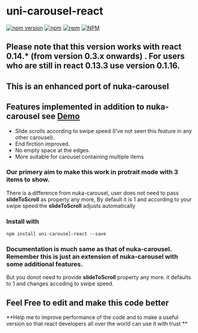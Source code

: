 # uni-carousel-react
[![npm version](https://badge.fury.io/js/uni-carousel-react.svg)](https://badge.fury.io/js/uni-carousel-react)
[![npm](https://img.shields.io/npm/dm/localeval.svg)](https://github.com/abhilashsajeev/uni-carousel-react)
[![npm](https://img.shields.io/npm/dt/express.svg)](https://github.com/abhilashsajeev/uni-carousel-react)
[![NPM](https://nodei.co/npm/uni-carousel-react.png)](https://npmjs.org/package/uni-carousel-react)

## Please note that this version works with react 0.14.* (from version 0.3.x onwards) . For users who are still in react 0.13.3 use version 0.1.16.

## This is an enhanced port of nuka-carousel 

## Features implemented in addition to nuka-carousel see [Demo](http://abhilashsajeev.github.io/uni-carousel-react)
  * Slide scrolls according to swipe speed (I've not seen this feature in any other carousel).
  * End firction improved.
  * No empty space at the edges.
  * More suitable for carousel containing multiple items



### Our primery aim to make this work in protrait mode with 3 items to show.
There is a difference from nuka-carousel, user does not need to pass **slideToScroll** as property any more, By default it is 1 and according to your swipe speed the **slideToScroll** adjusts automatically

### Install with

```
npm install uni-carousel-react --save
```

### Documentation is much same as that of **nuka-carousel**. Remember this is just an extension of **nuka-carousel** with some additional features.
But you donot need to provide **slideToScroll** property any more. it defaults to 1 and changes accoding to swipe speed.

## **Feel Free to edit and make this code better**
**Help me to improve performance of the code and to make a useful version so that react developers all over the world can use it with trust  **




